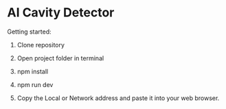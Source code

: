 # AI Cavity Detector

Getting started:

1. Clone repository
   
2. Open project folder in terminal

3. npm install

4. npm run dev

5. Copy the Local or Network address and paste it into your web browser.
